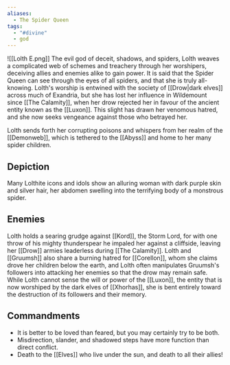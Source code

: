 ```yaml
---
aliases:
  - The Spider Queen
tags:
  - "#divine"
  - god
---
```

![[Lolth E.png]]
The evil god of deceit, shadows, and spiders, Lolth weaves a complicated web of schemes and treachery through her worshipers, deceiving allies and enemies alike to gain power. It is said that the Spider Queen can see through the eyes of all spiders, and that she is truly all-knowing. Lolth's worship is entwined with the society of [[Drow|dark elves]] across much of Exandria, but she has lost her influence in Wildemount since [[The Calamity]], when her drow rejected her in favour of the ancient entity known as the [[Luxon]]. This slight has drawn her venomous hatred, and she now seeks vengeance against those who betrayed her.

Lolth sends forth her corrupting poisons and whispers from her realm of the [[Demonweb]], which is tethered to the [[Abyss]] and home to her many spider children.
## Depiction
Many Lolthite icons and idols show an alluring woman with dark purple skin and silver hair, her abdomen swelling into the terrifying body of a monstrous spider.
## Enemies
Lolth holds a searing grudge against [[Kord]], the Storm Lord, for with one throw of his mighty thunderspear he impaled her against a cliffside, leaving her [[Drow]] armies leaderless during [[The Calamity]]. Lolth and [[Gruumsh]] also share a burning hatred for [[Corellon]], whom she claims drove her children below the earth, and Lolth often manipulates Gruumsh's followers into attacking her enemies so that the drow may remain safe. While Lolth cannot sense the will or power of the [[Luxon]], the entity that is now worshiped by the dark elves of [[Xhorhas]], she is bent entirely toward the destruction of its followers and their memory.
## Commandments
- It is better to be loved than feared, but you may certainly try to be both.
- Misdirection, slander, and shadowed steps have more function than direct conflict.
- Death to the [[Elves]] who live under the sun, and death to all their allies!